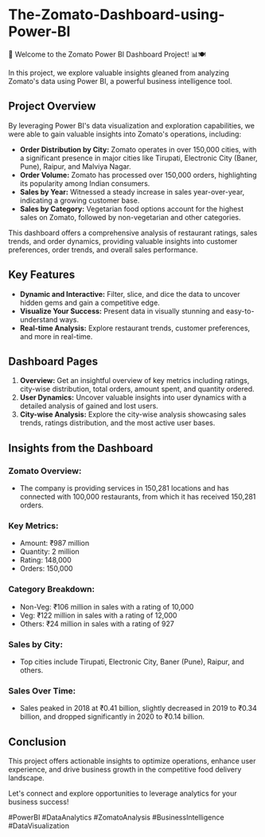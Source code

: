 # The-Zomato-Dashboard-using-Power-BI

🌟 Welcome to the Zomato Power BI Dashboard Project! 📊🍽️

In this project, we explore valuable insights gleaned from analyzing Zomato's data using Power BI, a powerful business intelligence tool.

## Project Overview

By leveraging Power BI's data visualization and exploration capabilities, we were able to gain valuable insights into Zomato's operations, including:

- **Order Distribution by City:** Zomato operates in over 150,000 cities, with a significant presence in major cities like Tirupati, Electronic City (Baner, Pune), Raipur, and Malviya Nagar.
- **Order Volume:** Zomato has processed over 150,000 orders, highlighting its popularity among Indian consumers.
- **Sales by Year:** Witnessed a steady increase in sales year-over-year, indicating a growing customer base.
- **Sales by Category:** Vegetarian food options account for the highest sales on Zomato, followed by non-vegetarian and other categories.

This dashboard offers a comprehensive analysis of restaurant ratings, sales trends, and order dynamics, providing valuable insights into customer preferences, order trends, and overall sales performance.

## Key Features

- **Dynamic and Interactive:** Filter, slice, and dice the data to uncover hidden gems and gain a competitive edge.
- **Visualize Your Success:** Present data in visually stunning and easy-to-understand ways.
- **Real-time Analysis:** Explore restaurant trends, customer preferences, and more in real-time.

## Dashboard Pages

1. **Overview:** Get an insightful overview of key metrics including ratings, city-wise distribution, total orders, amount spent, and quantity ordered.
2. **User Dynamics:** Uncover valuable insights into user dynamics with a detailed analysis of gained and lost users.
3. **City-wise Analysis:** Explore the city-wise analysis showcasing sales trends, ratings distribution, and the most active user bases.

## Insights from the Dashboard

### Zomato Overview:

- The company is providing services in 150,281 locations and has connected with 100,000 restaurants, from which it has received 150,281 orders.

### Key Metrics:

- Amount: ₹987 million
- Quantity: 2 million
- Rating: 148,000
- Orders: 150,000

### Category Breakdown:

- Non-Veg: ₹106 million in sales with a rating of 10,000
- Veg: ₹122 million in sales with a rating of 12,000
- Others: ₹24 million in sales with a rating of 927

### Sales by City:

- Top cities include Tirupati, Electronic City, Baner (Pune), Raipur, and others.

### Sales Over Time:

- Sales peaked in 2018 at ₹0.41 billion, slightly decreased in 2019 to ₹0.34 billion, and dropped significantly in 2020 to ₹0.14 billion.

## Conclusion

This project offers actionable insights to optimize operations, enhance user experience, and drive business growth in the competitive food delivery landscape.

Let's connect and explore opportunities to leverage analytics for your business success!

#PowerBI #DataAnalytics #ZomatoAnalysis #BusinessIntelligence #DataVisualization


